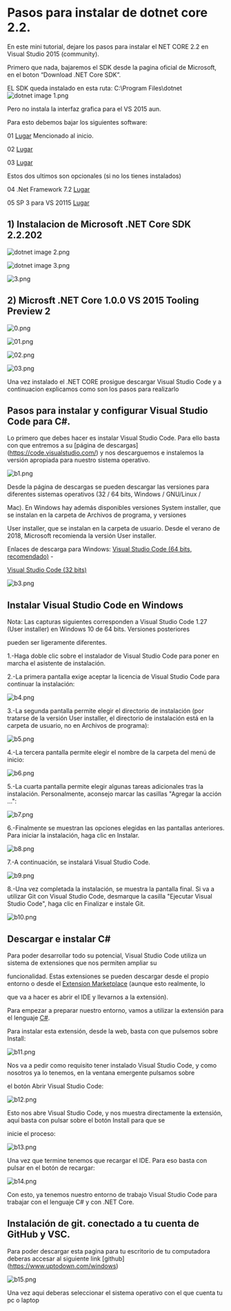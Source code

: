 # Pasos para instalar de dotnet core 2.2.
En este mini tutorial, dejare los pasos para instalar el NET CORE 2.2 en Visual Studio 2015 (community).

Primero que nada, bajaremos el SDK desde la pagina oficial de Microsoft, en el boton “Download .NET Core SDK”.

EL SDK queda instalado en esta ruta: C:\Program Files\dotnet
![dotnet image 1.png](https://tydw.files.wordpress.com/2019/04/dotnet-ruta-fisica.png)



Pero no instala la interfaz grafica para el VS 2015 aun.

Para esto debemos bajar los siguientes software:

01 [Lugar](https://dotnet.microsoft.com/download) Mencionado al inicio.

02 [Lugar](https://aka.ms/dotnet-standard-support-vs2015-2.0.0-win-x86)

03 [Lugar](https://go.microsoft.com/fwlink/?LinkID=824849)

Estos dos ultimos son opcionales (si no los tienes instalados)

04 .Net Framework 7.2 [Lugar](https://go.microsoft.com/fwlink/?LinkId=863261&clcid=0x409)

05 SP 3 para VS 20115 [Lugar](https://go.microsoft.com/fwlink/?LinkId=691129)


## 1) **Instalacion de Microsoft .NET Core SDK 2.2.202**

 ![dotnet image 2.png](https://tydw.files.wordpress.com/2019/04/01.png)

 ![dotnet image 3.png](https://tydw.files.wordpress.com/2019/04/02.png)
 
 ![3.png](https://tydw.files.wordpress.com/2019/04/03.png)

 


 ## 2) **Microsft .NET Core 1.0.0 VS 2015 Tooling Preview 2**

 ![0.png](https://tydw.files.wordpress.com/2019/04/05.png?w=300&h=114.png)

 ![01.png](https://tydw.files.wordpress.com/2019/04/06.png)

 ![02.png](https://tydw.files.wordpress.com/2019/04/07.png)

 ![03.png](https://tydw.files.wordpress.com/2019/04/08.png)

Una vez instalado el .NET CORE prosigue descargar Visual Studio Code y a continuacion explicamos como son los pasos para realizarlo

## Pasos para instalar y configurar Visual Studio Code para C#.

Lo primero que debes hacer es instalar Visual Studio Code. Para ello basta con que entremos a su [página de descargas] (https://code.visualstudio.com/) y nos descarguemos e instalemos la versión apropiada para nuestro sistema operativo.

![b1.png](https://www.campusmvp.es/recursos/image.axd?picture=/2019/1T/vscode-netcore/DescargarVSC.png)

Desde la página de descargas se pueden descargar las versiones para diferentes sistemas operativos (32 / 64 bits, Windows / GNU/Linux /

Mac). En Windows hay además disponibles versiones System installer, que se instalan en la carpeta de Archivos de programa, y versiones 

User installer, que se instalan en la carpeta de usuario. Desde el verano de 2018, Microsoft recomienda la versión User installer.

Enlaces de descarga para Windows: [Visual Studio Code (64 bits, recomendado)](https://code.visualstudio.com/docs/?dv=win64user) -

[Visual Studio Code (32 bits)](https://code.visualstudio.com/docs/?dv=win32user)

![b3.png](https://www.mclibre.org/consultar/informatica/img/vscode/vsc-descargar-2.png)

## Instalar Visual Studio Code en Windows
Nota: Las capturas siguientes corresponden a Visual Studio Code 1.27 (User installer) en Windows 10 de 64 bits. Versiones posteriores 

pueden ser ligeramente diferentes.

 1.-Haga doble clic sobre el instalador de Visual Studio Code para poner en marcha el asistente de instalación.

 2.-La primera pantalla exige aceptar la licencia de Visual Studio Code para continuar la instalación:

![b4.png](https://www.mclibre.org/consultar/informatica/img/vscode/vsc-instalacion-1.png)

 3.-La segunda pantalla permite elegir el directorio de instalación (por tratarse de la versión User installer, el directorio de instalación está en la carpeta de usuario, no en Archivos de programa):

![b5.png](https://www.mclibre.org/consultar/informatica/img/vscode/vsc-instalacion-2.png)

 4.-La tercera pantalla permite elegir el nombre de la carpeta del menú de inicio:

![b6.png](https://www.mclibre.org/consultar/informatica/img/vscode/vsc-instalacion-3.png)

 5.-La cuarta pantalla permite elegir algunas tareas adicionales tras la instalación. Personalmente, aconsejo marcar las casillas "Agregar la acción ...":

![b7.png](https://www.mclibre.org/consultar/informatica/img/vscode/vsc-instalacion-3.png)

 6.-Finalmente se muestran las opciones elegidas en las pantallas anteriores. Para iniciar la instalación, haga clic en Instalar.

![b8.png](https://www.mclibre.org/consultar/informatica/img/vscode/vsc-instalacion-5.png)


 7.-A continuación, se instalará Visual Studio Code.

![b9.png](https://www.mclibre.org/consultar/informatica/img/vscode/vsc-instalacion-6.png)

 8.-Una vez completada la instalación, se muestra la pantalla final. Si va a utilizar Git con Visual Studio Code, desmarque la casilla "Ejecutar Visual Studio Code", haga clic en Finalizar e instale Git.

![b10.png](https://www.mclibre.org/consultar/informatica/img/vscode/vsc-instalacion-7.png)

## Descargar e instalar C#

Para poder desarrollar todo su potencial, Visual Studio Code utiliza un sistema de extensiones que nos permiten ampliar su

funcionalidad. Estas extensiones se pueden descargar desde el propio entorno o desde el [Extension Marketplace](https://code.visualstudio.com/docs/editor/extension-gallery)  (aunque esto realmente, lo 

que va a hacer es abrir el IDE y llevarnos a la extensión).

Para empezar a preparar nuestro entorno, vamos a utilizar la extensión para el lenguaje [C#](https://marketplace.visualstudio.com/items?itemName=ms-vscode.csharp).

Para instalar esta extensión, desde la web, basta con que pulsemos sobre Install:

![b11.png](https://www.campusmvp.es/recursos/image.axd?picture=/2019/1T/vscode-netcore/BotonInstall.png)

Nos va a pedir como requisito tener instalado Visual Studio Code, y como nosotros ya lo tenemos, en la ventana emergente pulsamos sobre

el botón Abrir Visual Studio Code:

![b12.png](https://www.campusmvp.es/recursos/image.axd?picture=/2019/1T/vscode-netcore/AbrirVSC.png)

Esto nos abre Visual Studio Code, y nos muestra directamente la extensión, aquí basta con pulsar sobre el botón Install para que se 

inicie el proceso:

![b13.png](https://www.campusmvp.es/recursos/image.axd?picture=/2019/1T/vscode-netcore/BotonInstallVSC.png)

Una vez que termine tenemos que recargar el IDE. Para eso basta con pulsar en el botón de recargar:

![b14.png](https://www.campusmvp.es/recursos/image.axd?picture=/2019/1T/vscode-netcore/reload.png)

Con esto, ya tenemos nuestro entorno de trabajo Visual Studio Code para trabajar con el lenguaje C# y con .NET Core.


## Instalación de git. conectado a tu cuenta de GitHub y VSC.
Para poder descargar esta pagina para tu escritorio de tu computadora deberas accesar al siguiente link [github] (https://www.uptodown.com/windows)

![b15.png](https://www.uptodown.com/windows)

Una vez aqui deberas seleccionar el sistema operativo con el que cuenta tu pc o laptop






























